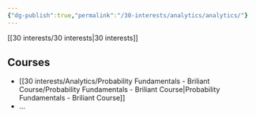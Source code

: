 ```yaml
---
{"dg-publish":true,"permalink":"/30-interests/analytics/analytics/"}
---
```


[[30 interests/30 interests\|30 interests]]

## Courses

- [[30 interests/Analytics/Probability Fundamentals - Briliant Course/Probability Fundamentals - Briliant Course\|Probability Fundamentals - Briliant Course]]
- ...